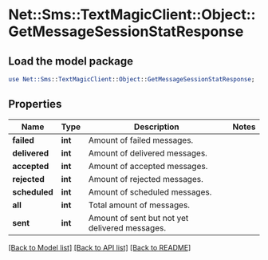 # Net::Sms::TextMagicClient::Object::GetMessageSessionStatResponse

## Load the model package
```perl
use Net::Sms::TextMagicClient::Object::GetMessageSessionStatResponse;
```

## Properties
Name | Type | Description | Notes
------------ | ------------- | ------------- | -------------
**failed** | **int** | Amount of failed messages. | 
**delivered** | **int** | Amount of delivered messages. | 
**accepted** | **int** | Amount of accepted messages. | 
**rejected** | **int** | Amount of rejected messages. | 
**scheduled** | **int** | Amount of scheduled messages. | 
**all** | **int** | Total amount of messages. | 
**sent** | **int** | Amount of sent but not yet delivered messages. | 

[[Back to Model list]](../README.md#documentation-for-models) [[Back to API list]](../README.md#documentation-for-api-endpoints) [[Back to README]](../README.md)


